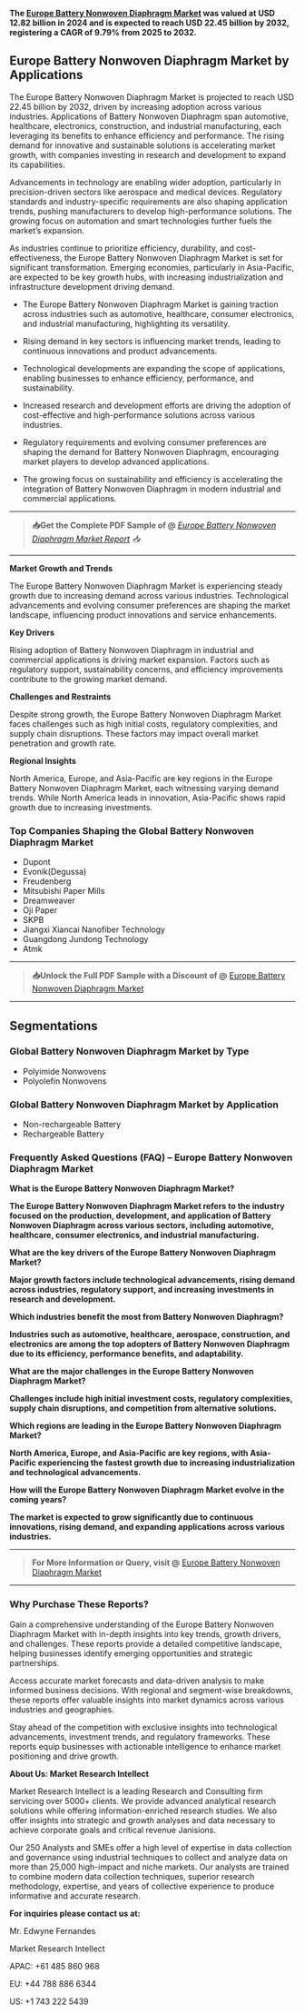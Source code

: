 <p><strong>The <a href="https://www.marketresearchintellect.com/download-sample/?rid=934999&amp;utm_source=Pulse-April-Europe&amp;utm_medium=852">Europe Battery Nonwoven Diaphragm Market</a> was valued at USD 12.82 billion in 2024 and is expected to reach USD 22.45 billion by 2032, registering a CAGR of 9.79% from 2025 to 2032.</strong></p><h2>Europe Battery Nonwoven Diaphragm Market by Applications&nbsp;</h2><p><p>The Europe Battery Nonwoven Diaphragm Market is projected to reach USD 22.45 billion by 2032, driven by increasing adoption across various industries. Applications of Battery Nonwoven Diaphragm span automotive, healthcare, electronics, construction, and industrial manufacturing, each leveraging its benefits to enhance efficiency and performance. The rising demand for innovative and sustainable solutions is accelerating market growth, with companies investing in research and development to expand its capabilities.</p><p>Advancements in technology are enabling wider adoption, particularly in precision-driven sectors like aerospace and medical devices. Regulatory standards and industry-specific requirements are also shaping application trends, pushing manufacturers to develop high-performance solutions. The growing focus on automation and smart technologies further fuels the market&rsquo;s expansion.</p><p>As industries continue to prioritize efficiency, durability, and cost-effectiveness, the Europe Battery Nonwoven Diaphragm Market is set for significant transformation. Emerging economies, particularly in Asia-Pacific, are expected to be key growth hubs, with increasing industrialization and infrastructure development driving demand.</p></p><ul><li><p>The Europe Battery Nonwoven Diaphragm Market is gaining traction across industries such as automotive, healthcare, consumer electronics, and industrial manufacturing, highlighting its versatility.</p></li><li><p>Rising demand in key sectors is influencing market trends, leading to continuous innovations and product advancements.</p></li><li><p>Technological developments are expanding the scope of applications, enabling businesses to enhance efficiency, performance, and sustainability.</p></li><li><p>Increased research and development efforts are driving the adoption of cost-effective and high-performance solutions across various industries.</p></li><li><p>Regulatory requirements and evolving consumer preferences are shaping the demand for Battery Nonwoven Diaphragm, encouraging market players to develop advanced applications.</p></li><li><p>The growing focus on sustainability and efficiency is accelerating the integration of Battery Nonwoven Diaphragm in modern industrial and commercial applications.</p></li></ul><hr /><blockquote><p><strong><span class="font-[700]">📥Get the Complete PDF Sample of @ </span></strong><em><span class="font-[700]"><a href="https://www.marketresearchintellect.com/download-sample/?rid=934999&amp;utm_source=Pulse-April-Europe&amp;utm_medium=852" target="_blank" data-tracking-control-name="article-ssr-frontend-pulse_little-text-block" data-tracking-will-navigate="" data-test-link="">Europe Battery Nonwoven Diaphragm Market Report</a>&nbsp;📥</span></em></p></blockquote><hr /><p class="" data-start="77" data-end="360"><strong data-start="77" data-end="105">Market Growth and Trends</strong></p><p class="" data-start="77" data-end="360">The Europe Battery Nonwoven Diaphragm Market is experiencing steady growth due to increasing demand across various industries. Technological advancements and evolving consumer preferences are shaping the market landscape, influencing product innovations and service enhancements.</p><p class="" data-start="362" data-end="606"><strong data-start="362" data-end="377">Key Drivers</strong></p><p class="" data-start="362" data-end="606">Rising adoption of Battery Nonwoven Diaphragm in industrial and commercial applications is driving market expansion. Factors such as regulatory support, sustainability concerns, and efficiency improvements contribute to the growing market demand.</p><p class="" data-start="608" data-end="849"><strong data-start="608" data-end="637">Challenges and Restraints</strong></p><p class="" data-start="608" data-end="849">Despite strong growth, the Europe Battery Nonwoven Diaphragm Market faces challenges such as high initial costs, regulatory complexities, and supply chain disruptions. These factors may impact overall market penetration and growth rate.</p><p class="" data-start="851" data-end="1095"><strong data-start="851" data-end="872">Regional Insights</strong></p><p class="" data-start="851" data-end="1095">North America, Europe, and Asia-Pacific are key regions in the Europe Battery Nonwoven Diaphragm Market, each witnessing varying demand trends. While North America leads in innovation, Asia-Pacific shows rapid growth due to increasing investments.</p><p><h3>Top Companies Shaping the Global Battery Nonwoven Diaphragm Market </h3><ul><li>Dupont</li><li>Evonik(Degussa)</li><li>Freudenberg</li><li>Mitsubishi Paper Mills</li><li>Dreamweaver</li><li>Oji Paper</li><li>SKPB</li><li>Jiangxi Xiancai Nanofiber Technology</li><li>Guangdong Jundong Technology</li><li>Atmk</li></ul></p><hr /><blockquote><p><strong>📥Unlock the Full PDF Sample with a Discount of @</strong> <a href="https://www.marketresearchintellect.com/ask-for-discount/?rid=934999&amp;utm_source=Pulse-April-Europe&amp;utm_medium=852">Europe Battery Nonwoven Diaphragm Market</a></p></blockquote><hr /><p><h2>Segmentations</h2><h3>Global Battery Nonwoven Diaphragm Market by Type</h3><ul><li>Polyimide Nonwovens</li><li>Polyolefin Nonwovens</li></ul><h3>Global Battery Nonwoven Diaphragm Market by Application</h3><ul><li>Non-rechargeable Battery</li><li>Rechargeable Battery</li></ul></p><h3><strong>Frequently Asked Questions (FAQ) &ndash; Europe Battery Nonwoven Diaphragm Market</strong></h3><p><strong>What is the Europe Battery Nonwoven Diaphragm Market?</strong></p><p><strong>The Europe Battery Nonwoven Diaphragm Market refers to the industry focused on the production, development, and application of Battery Nonwoven Diaphragm across various sectors, including automotive, healthcare, consumer electronics, and industrial manufacturing.</strong></p><p><strong>What are the key drivers of the Europe Battery Nonwoven Diaphragm Market?</strong></p><p><strong>Major growth factors include technological advancements, rising demand across industries, regulatory support, and increasing investments in research and development.</strong></p><p><strong>Which industries benefit the most from Battery Nonwoven Diaphragm?</strong></p><p><strong>Industries such as automotive, healthcare, aerospace, construction, and electronics are among the top adopters of Battery Nonwoven Diaphragm due to its efficiency, performance benefits, and adaptability.</strong></p><p><strong>What are the major challenges in the Europe Battery Nonwoven Diaphragm Market?</strong></p><p><strong>Challenges include high initial investment costs, regulatory complexities, supply chain disruptions, and competition from alternative solutions.</strong></p><p><strong>Which regions are leading in the Europe Battery Nonwoven Diaphragm Market?</strong></p><p><strong>North America, Europe, and Asia-Pacific are key regions, with Asia-Pacific experiencing the fastest growth due to increasing industrialization and technological advancements.</strong></p><p><strong>How will the Europe Battery Nonwoven Diaphragm Market evolve in the coming years?</strong></p><p><strong>The market is expected to grow significantly due to continuous innovations, rising demand, and expanding applications across various industries.</strong></p><hr /><blockquote><p><span class="font-[700]"><strong>For More Information or Query, visit&nbsp;@</strong>&nbsp;</span><span class="font-[700]"><a href="https://www.marketresearchintellect.com/product/global-battery-nonwoven-diaphragm-market/?utm_source=Linkedin&utm_medium=852" target="_blank" data-tracking-control-name="article-ssr-frontend-pulse_little-text-block" data-tracking-will-navigate="" data-test-link="">Europe Battery Nonwoven Diaphragm Market</a></span></p></blockquote><hr /><h3><strong data-start="0" data-end="31">Why Purchase These Reports?</strong></h3><p class="" data-start="35" data-end="297">Gain a comprehensive understanding of the Europe Battery Nonwoven Diaphragm Market with in-depth insights into key trends, growth drivers, and challenges. These reports provide a detailed competitive landscape, helping businesses identify emerging opportunities and strategic partnerships.</p><p class="" data-start="299" data-end="540">Access accurate market forecasts and data-driven analysis to make informed business decisions. With regional and segment-wise breakdowns, these reports offer valuable insights into market dynamics across various industries and geographies.</p><p class="" data-start="542" data-end="784">Stay ahead of the competition with exclusive insights into technological advancements, investment trends, and regulatory frameworks. These reports equip businesses with actionable intelligence to enhance market positioning and drive growth.</p><p><strong><span class="font-[700]">About Us: Market Research Intellect</span></strong></p><p><span class="">Market Research Intellect is a leading Research and Consulting firm servicing over 5000+ clients. We provide advanced analytical research solutions while offering information-enriched research studies.&nbsp;</span>We also offer insights into strategic and growth analyses and data necessary to achieve corporate goals and critical revenue Janisions.</p><p><span class="">Our 250 Analysts and SMEs offer a high level of expertise in data collection and governance using industrial techniques to collect and analyze data on more than 25,000 high-impact and niche markets. Our analysts are trained to combine modern data collection techniques, superior research methodology, expertise, and years of collective experience to produce informative and accurate research.</span></p><p><strong>For inquiries please contact us at:</strong></p><p>Mr. Edwyne Fernandes</p><p>Market Research Intellect</p><p>APAC: +61 485 860 968</p><p>EU: +44 788 886 6344</p><p>US: +1 743 222 5439</p>